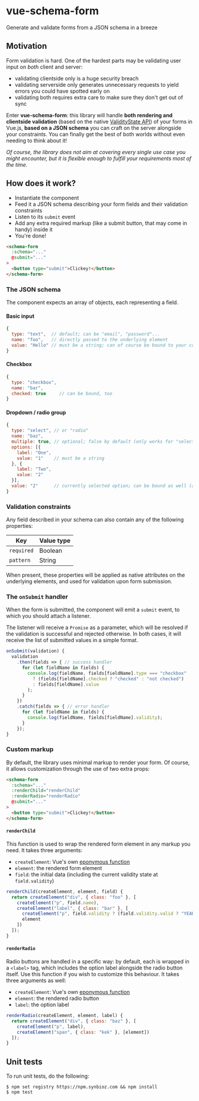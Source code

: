 # vue-schema-form

Generate and validate forms from a JSON schema in a breeze

## Motivation

Form validation is hard. One of the hardest parts may be validating user input on *both* client and server:

- validating clientside only is a huge security breach
- validating serverside only generates unnecessary requests to yield errors you could have spotted early on
- validating both requires extra care to make sure they don't get out of sync

Enter **vue-schema-form**: this library will handle **both rendering and clientside validation** (based on the native [ValidityState API](https://developer.mozilla.org/en-US/docs/Web/API/ValidityState)) of your forms in Vue.js, **based on a JSON schema** you can craft on the server alongside your constraints. You can finally get the best of both worlds without even needing to think about it!

*Of course, the library does not aim at covering every single use case you might encounter, but it is flexible enough to fulfill your requirements most of the time.*

## How does it work?

- Instantiate the component
- Feed it a JSON schema describing your form fields and their validation constraints
- Listen to its `submit` event
- Add any extra required markup (like a submit button, that may come in handy) inside it
- You're done!

```html
<schema-form
  :schema="..."
  @submit="..."
>
  <button type="submit">Clickey!</button>
</schema-form>
```

### The JSON schema

The component expects an array of objects, each representing a field.

#### Basic input

```js
{
  type: "text",  // default; can be "email", "password"...
  name: "foo",   // directly passed to the underlying element
  value: "Hello" // must be a string; can of course be bound to your component's data
}
```

#### Checkbox

```js
{
  type: "checkbox",
  name: "bar",
  checked: true     // can be bound, too
}
```

#### Dropdown / radio group

```js
{
  type: "select", // or "radio"
  name: "baz",
  multiple: true, // optional; false by default (only works for "select")
  options: [{
    label: "One",
    value: "1"    // must be a string
  }, {
    label: "Two",
    value: "2"
  }],
  value: "2"      // currently selected option; can be bound as well (and must be a string, too)
}
```

### Validation constraints

Any field described in your schema can also contain any of the following properties:

| Key        | Value type |
| ---------- | ---------- |
| `required` | Boolean    |
| `pattern`  | String     |

When present, these properties will be applied as native attributes on the underlying elements, and used for validation upon form submission.

### The `onSubmit` handler

When the form is submitted, the component will emit a `submit` event, to which you should attach a listener.

The listener will receive a `Promise` as a parameter, which will be resolved if the validation is successful and rejected otherwise. In both cases, it will receive the list of submitted values in a simple format.

```js
onSubmit(validation) {
  validation
    .then(fields => { // success handler
      for (let fieldName in fields) {
        console.log(fieldName, fields[fieldName].type === "checkbox"
          ? (fields[fieldName].checked ? "checked" : "not checked")
          : fields[fieldName].value
        );
      }
    })
    .catch(fields => { // error handler
      for (let fieldName in fields) {
        console.log(fieldName, fields[fieldName].validity);
      }
    });
}
```

### Custom markup

By default, the library uses minimal markup to render your form. Of course, it allows customization through the use of two extra props:

```html
<schema-form
  :schema="..."
  :renderChild="renderChild"
  :renderRadio="renderRadio"
  @submit="..."
>
  <button type="submit">Clickey!</button>
</schema-form>
```

#### `renderChild`

This function is used to wrap the rendered form element in any markup you need. It takes three arguments:

- `createElement`: Vue's own [eponymous function](https://vuejs.org/v2/guide/render-function.html#createElement-Arguments)
- `element`: the rendered form element
- `field`: the initial data (including the current validity state at `field.validity`)

```js
renderChild(createElement, element, field) {
  return createElement("div", { class: "foo" }, [
    createElement("p", field.name),
    createElement("label", { class: "bar" }, [
      createElement("p", field.validity ? (field.validity.valid ? "YEAH" : "NOPE") : ""),
      element
    ])
  ]);
}
```

#### `renderRadio`

Radio buttons are handled in a specific way: by default, each is wrapped in a `<label>` tag, which includes the option label alongside the radio button itself. Use this function if you wish to customize this behaviour. It takes three arguments as well:

- `createElement`: Vue's own [eponymous function](https://vuejs.org/v2/guide/render-function.html#createElement-Arguments)
- `element`: the rendered radio button
- `label`: the option label

```js
renderRadio(createElement, element, label) {
  return createElement("div", { class: "baz" }, [
    createElement("p", label),
    createElement("span", { class: "kek" }, [element])
  ]);
}
```

## Unit tests

To run unit tests, do the following:

```
$ npm set registry https://npm.synbioz.com && npm install
$ npm test
```
